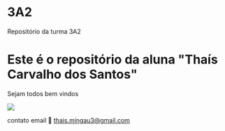 # 3A2
Repositório da turma 3A2

# Este é o repositório da aluna "Thaís Carvalho dos Santos"

Sejam todos bem vindos

![](https://media1.tenor.com/m/Z5x6xrH6_AQAAAAC/cat-kissing.gif)

contato email 📧 thais.mingau3@gmail.com

